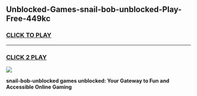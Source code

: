 
## Unblocked-Games-snail-bob-unblocked-Play-Free-449kc
<h3>
<a href="https://premium76.site?title=snail-bob-unblocked&ref=10A">CLICK TO PLAY</a></h3>
<hr>

<h3>
<a href="https://premium76.site?title=snail-bob-unblocked&ref=10A">CLICK 2 PLAY</a>
  
</h3>

<a href="https://premium76.site?title=snail-bob-unblocked&ref=10A"><img src="https://clearcache.store/games.png"></a>


**snail-bob-unblocked games unblocked: Your Gateway to Fun and Accessible Online Gaming**
